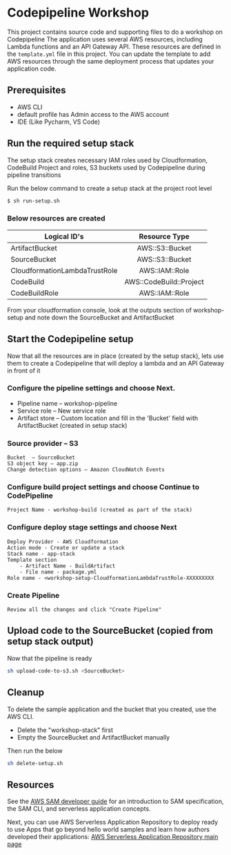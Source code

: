 # Codepipeline Workshop

This project contains source code and supporting files to do a workshop on Codepipeline
The application uses several AWS resources, including Lambda functions and an API Gateway API. These resources are defined in the `template.yml` file in this project. You can update the template to add AWS resources through the same deployment process that updates your application code.


## Prerequisites

* AWS CLI
* default profile has Admin access to the AWS account
* IDE (Like Pycharm, VS Code)

## Run the required setup stack

The setup stack creates necessary IAM roles used by Cloudformation, CodeBuild Project and roles, S3 buckets used by Codepipeline during pipeline transitions

Run the below command to create a setup stack at the project root level
```bash
$ sh run-setup.sh
```

### Below resources are created
| Logical ID's        | Resource Type           |
| ------------- |:-------------:|
| ArtifactBucket      | AWS::S3::Bucket | 
| SourceBucket      | AWS::S3::Bucket | 
| CloudformationLambdaTrustRole      | AWS::IAM::Role      |
| CodeBuild | AWS::CodeBuild::Project      |
| CodeBuildRole | AWS::IAM::Role      |


From your cloudformation console, look at the outputs section of workshop-setup and note down the 
SourceBucket and ArtifactBucket

## Start the Codepipeline setup

Now that all the resources are in place (created by the setup stack), lets use them to create a Codepipeline that will deploy a lambda and an API Gateway in front of it


### Configure the pipeline settings and choose Next.

* Pipeline name – workshop-pipeline
* Service role – New service role
* Artifact store – Custom location and fill in the 'Bucket' field with ArtifactBucket (created in setup stack)

### Source provider – S3
```
Bucket  – SourceBucket
S3 object key – app.zip
Change detection options – Amazon CloudWatch Events
```

### Configure build project settings and choose Continue to CodePipeline
```
Project Name - workshop-build (created as part of the stack)
```
### Configure deploy stage settings and choose Next
```
Deploy Provider - AWS Cloudformation
Action mode - Create or update a stack
Stack name - app-stack
Template section 
    - Artifact Name - BuildArtifact
    - File name - package.yml
Role name - <workshop-setup-CloudformationLambdaTrustRole-XXXXXXXXX
```
### Create Pipeline
```
Review all the changes and click "Create Pipeline"
```



## Upload code to the SourceBucket (copied from setup stack output)

Now that the pipeline is ready
```bash
sh upload-code-to-s3.sh <SourceBucket>
```

## Cleanup

To delete the sample application and the bucket that you created, use the AWS CLI.

* Delete the "workshop-stack" first 
* Empty the SourceBucket and ArtifactBucket manually

Then run the below
```bash
sh delete-setup.sh
```

## Resources

See the [AWS SAM developer guide](https://docs.aws.amazon.com/serverless-application-model/latest/developerguide/what-is-sam.html) for an introduction to SAM specification, the SAM CLI, and serverless application concepts.

Next, you can use AWS Serverless Application Repository to deploy ready to use Apps that go beyond hello world samples and learn how authors developed their applications: [AWS Serverless Application Repository main page](https://aws.amazon.com/serverless/serverlessrepo/)
